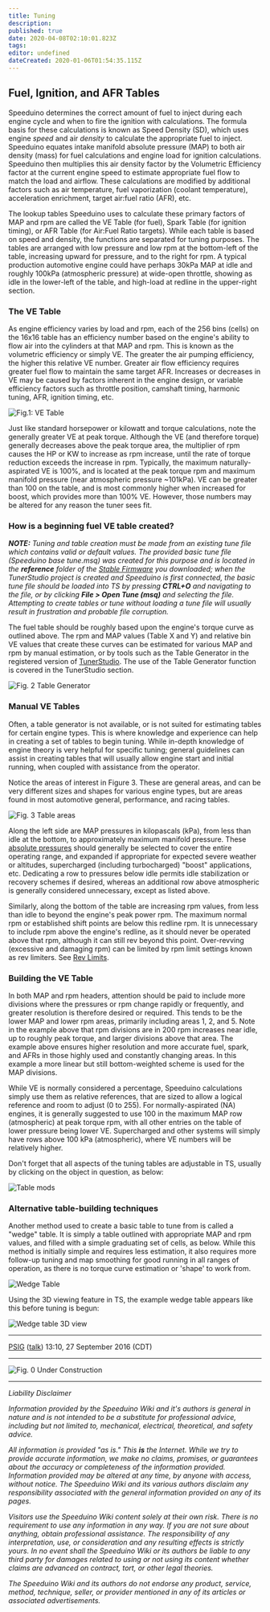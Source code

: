 ```yaml
---
title: Tuning
description: 
published: true
date: 2020-04-08T02:10:01.823Z
tags: 
editor: undefined
dateCreated: 2020-01-06T01:54:35.115Z
---
```


Fuel, Ignition, and AFR Tables
------------------------------

Speeduino determines the correct amount of fuel to inject during each engine cycle and when to fire the ignition with calculations. The formula basis for these calculations is known as Speed Density (SD), which uses engine *speed* and air *density* to calculate the appropriate fuel to inject. Speeduino equates intake manifold absolute pressure (MAP) to both air density (mass) for fuel calculations and engine load for ignition calculations. Speeduino then multiplies this air density factor by the Volumetric Efficiency factor at the current engine speed to estimate appropriate fuel flow to match the load and airflow. These calculations are modified by additional factors such as air temperature, fuel vaporization (coolant temperature), acceleration enrichment, target air:fuel ratio (AFR), etc.

The lookup tables Speeduino uses to calculate these primary factors of MAP and rpm are called the VE Table (for fuel), Spark Table (for ignition timing), or AFR Table (for Air:Fuel Ratio targets). While each table is based on speed and density, the functions are separated for tuning purposes. The tables are arranged with low pressure and low rpm at the bottom-left of the table, increasing upward for pressure, and to the right for rpm. A typical production automotive engine could have perhaps 30kPa MAP at idle and roughly 100kPa (atmospheric pressure) at wide-open throttle, showing as idle in the lower-left of the table, and high-load at redline in the upper-right section.

### The VE Table

As engine efficiency varies by load and rpm, each of the 256 bins (cells) on the 16x16 table has an efficiency number based on the engine's ability to flow air into the cylinders at that MAP and rpm. This is known as the volumetric efficiency or simply VE. The greater the air pumping efficiency, the higher this relative VE number. Greater air flow efficiency requires greater fuel flow to maintain the same target AFR. Increases or decreases in VE may be caused by factors inherent in the engine design, or variable efficiency factors such as throttle position, camshaft timing, harmonic tuning, AFR, ignition timing, etc.

<img src="http://i.imgur.com/QsBeFjQ.jpg?1" title="Fig.1: VE Table" />

Just like standard horsepower or kilowatt and torque calculations, note the generally greater VE at peak torque. Although the VE (and therefore torque) generally decreases above the peak torque area, the multiplier of rpm causes the HP or KW to increase as rpm increase, until the rate of torque reduction exceeds the increase in rpm. Typically, the maximum naturally-aspirated VE is 100%, and is located at the peak torque rpm and maximum manifold pressure (near atmospheric pressure ~101kPa). VE can be greater than 100 on the table, and is most commonly higher when increased for boost, which provides more than 100% VE. However, those numbers may be altered for any reason the tuner sees fit.

### How is a beginning fuel VE table created?

***NOTE:** Tuning and table creation must be made from an existing tune file which contains valid or default values. The provided basic tune file (Speeduino base tune.msq) was created for this purpose and is located in the **reference** folder of the [Stable Firmware](http://speeduino.com/wiki/index.php/Compiling_and_Installing_Firmware#Latest_Stable_Firmware%7CLatest) you downloaded; when the TunerStudio project is created and Speeduino is first connected, the basic tune file should be loaded into TS by pressing **CTRL+O** and navigating to the file, or by clicking **File &gt; Open Tune (msq)** and selecting the file. Attempting to create tables or tune without loading a tune file will usually result in frustration and probable file corruption.*

The fuel table should be roughly based upon the engine's torque curve as outlined above. The rpm and MAP values (Table X and Y) and relative bin VE values that create these curves can be estimated for various MAP and rpm by manual estimation, or by tools such as the Table Generator in the registered version of [TunerStudio](http://www.tunerstudio.com/index.php/tuner-studio). The use of the Table Generator function is covered in the TunerStudio section.

<img src="http://i.imgur.com/UrSMeIs.png" title="Fig. 2 Table Generator" />

### Manual VE Tables

Often, a table generator is not available, or is not suited for estimating tables for certain engine types. This is where knowledge and experience can help in creating a set of tables to begin tuning. While in-depth knowledge of engine theory is very helpful for specific tuning; general guidelines can assist in creating tables that will usually allow engine start and initial running, when coupled with assistance from the operator.

Notice the areas of interest in Figure 3. These are general areas, and can be very different sizes and shapes for various engine types, but are areas found in most automotive general, performance, and racing tables.

<img src="http://i.imgur.com/Cim526L.jpg?1" title="Fig. 3 Table areas" />

Along the left side are MAP pressures in kilopascals (kPa), from less than idle at the bottom, to approximately maximum manifold pressure. These [absolute pressures](https://en.wikipedia.org/wiki/Pressure_measurement#Absolute.2C_gauge_and_differential_pressures_-_zero_reference) should generally be selected to cover the entire operating range, and expanded if appropriate for expected severe weather or altitudes, supercharged (including turbocharged) "boost" applications, etc. Dedicating a row to pressures below idle permits idle stabilization or recovery schemes if desired, whereas an additional row above atmospheric is generally considered unnecessary, except as listed above.

Similarly, along the bottom of the table are increasing rpm values, from less than idle to beyond the engine's peak power rpm. The maximum normal rpm or established shift points are below this redline rpm. It is unnecessary to include rpm above the engine's redline, as it should never be operated above that rpm, although it can still rev beyond this point. Over-revving (excessive and damaging rpm) can be limited by rpm limit settings known as rev limiters. See [Rev Limits](Rev_Limits "wikilink").

### Building the VE Table

In both MAP and rpm headers, attention should be paid to include more divisions where the pressures or rpm change rapidly or frequently, and greater resolution is therefore desired or required. This tends to be the lower MAP and lower rpm areas, primarily including areas 1, 2, and 5. Note in the example above that rpm divisions are in 200 rpm increases near idle, up to roughly peak torque, and larger divisions above that area. The example above ensures higher resolution and more accurate fuel, spark, and AFRs in those highly used and constantly changing areas. In this example a more linear but still bottom-weighted scheme is used for the MAP divisions.

While VE is normally considered a percentage, Speeduino calculations simply use them as relative references, that are sized to allow a logical reference and room to adjust (0 to 255). For normally-aspirated (NA) engines, it is generally suggested to use 100 in the maximum MAP row (atmospheric) at peak torque rpm, with all other entries on the table of lower pressure being lower VE. Supercharged and other systems will simply have rows above 100 kPa (atmospheric), where VE numbers will be relatively higher.

Don't forget that all aspects of the tuning tables are adjustable in TS, usually by clicking on the object in question, as below:

<img src="http://i.imgur.com/q6LnLb2.png?1" title="Table mods" />

### Alternative table-building techniques

Another method used to create a basic table to tune from is called a "wedge" table. It is simply a table outlined with appropriate MAP and rpm values, and filled with a simple graduating set of cells, as below. While this method is initially simple and requires less estimation, it also requires more follow-up tuning and map smoothing for good running in all ranges of operation, as there is no torque curve estimation or 'shape' to work from.

<img src="http://i.imgur.com/1kRVjCW.png?1" title="Wedge Table" />

Using the 3D viewing feature in TS, the example wedge table appears like this before tuning is begun:

<img src="http://i.imgur.com/B6DJI5K.png?1" title="Wedge table 3D view" />

------------------------------------------------------------------------

[PSIG](User:PSIG "wikilink") ([talk](User_talk:PSIG "wikilink")) 13:10, 27 September 2016 (CDT)

------------------------------------------------------------------------

<img src="http://i.imgur.com/C4aONuj.png" title="Fig. 0 Under Construction" />

------------------------------------------------------------------------

*Liability Disclaimer*

*Information provided by the Speeduino Wiki and it's authors is general in nature and is not intended to be a substitute for professional advice, including but not limited to, mechanical, electrical, theoretical, and safety advice.*

*All information is provided "as is." This **is** the Internet. While we try to provide accurate information, we make no claims, promises, or guarantees about the accuracy or completeness of the information provided. Information provided may be altered at any time, by anyone with access, without notice. The Speeduino Wiki and its various authors disclaim any responsibility associated with the general information provided on any of its pages.*

*Visitors use the Speeduino Wiki content solely at their own risk. There is no requirement to use any information in any way. If you are not sure about anything, obtain professional assistance. The responsibility of any interpretation, use, or consideration and any resulting effects is strictly yours. In no event shall the Speeduino Wiki or its authors be liable to any third party for damages related to using or not using its content whether claims are advanced on contract, tort, or other legal theories.*

*The Speeduino Wiki and its authors do not endorse any product, service, method, technique, seller, or provider mentioned in any of its articles or associated advertisements.*